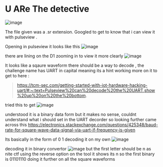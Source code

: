 # U ARe The detective 
![image](https://github.com/user-attachments/assets/99eb59f0-1e4f-4aa3-a7fe-2650f38b8103)

The file given was a .sr extension. Googled to get to know that i can view it with pulseview . 

Opening in pulseview it looks like this 
![image](https://github.com/user-attachments/assets/988f2fb6-5932-4508-b984-f29ea59f513a)

there are lining on the D1 zooming in to view it more clearly 
![image](https://github.com/user-attachments/assets/a5335369-60fd-4aae-8050-1707a05e0323)

It looks like a sqaure waveform there should be a way to decode , the challenge name has UART in capital meaning its a hint working more on it to get to here : 
>https://tcm-sec.com/getting-started-with-iot-hardware-hacking-uart/#:~:text=Pulseview%20can%20decode%20the%20UART,show%20up%20on%20the%20bottom.

tried this to get 
![image](https://github.com/user-attachments/assets/0b010586-3ecb-4630-b415-1bda7585888f)

understood it is a binary data form but it makes no sense, couldnt understand what i should set in the UART decorder  so looking further came across this 
https://electronics.stackexchange.com/questions/425348/baud-rate-for-square-wave-data-signal-via-uart-if-frequency-is-given

Its basically in the form of 0 1 
decoding it on my own 
![image](https://github.com/user-attachments/assets/a9dcc910-7a50-4421-a244-e7624a6de928)

decoding it in binary convertor 
![image](https://github.com/user-attachments/assets/61aabd46-2a08-4c9b-a382-75f3b4e309e6)
but the first letter should be n as nite ctf 
using the reverse option on the tool it shows its n so the first binary is 01101110 
doing it further on all the square waveforms 

